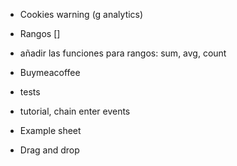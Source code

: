 * Cookies warning (g analytics)

* Rangos []
* añadir las funciones para rangos: sum, avg, count

* Buymeacoffee

* tests

* tutorial, chain enter events

* Example sheet

* Drag and drop

